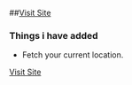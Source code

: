 ##[Visit Site](https://weather-rbh.netlify.app/)

### Things i have added

- Fetch your current location.

[Visit Site](https://weather-rbh.netlify.app/)

